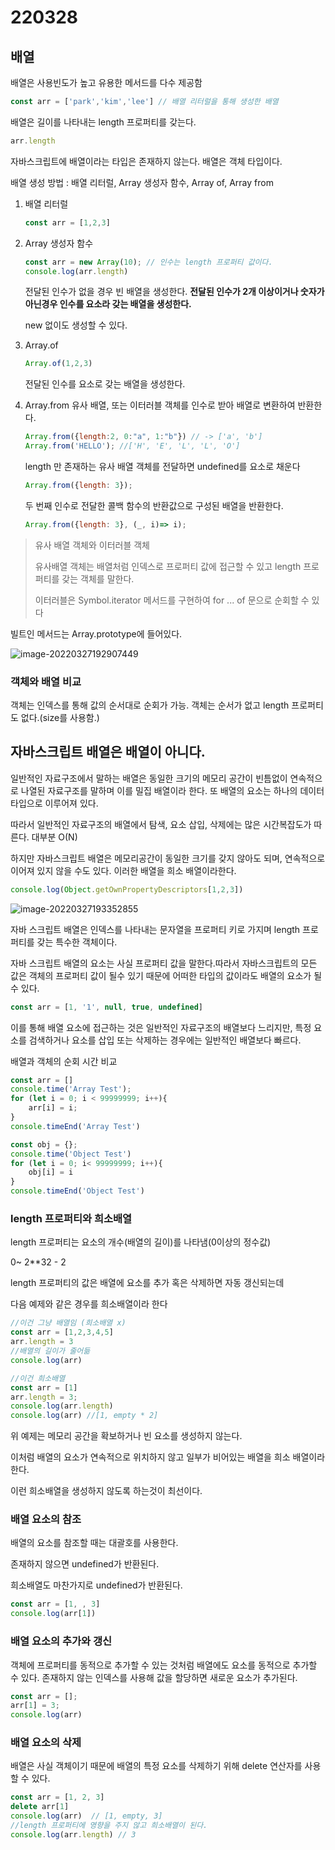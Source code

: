 # 220328

## 배열

배열은 사용빈도가 높고 유용한 메서드를 다수 제공함

```js
const arr = ['park','kim','lee'] // 배열 리터럴을 통해 생성한 배열
```



배열은 길이를 나타내는 length 프로퍼티를 갖는다.

```js
arr.length
```



자바스크립트에 배열이라는 타입은 존재하지 않는다. 배열은 객체 타입이다.

배열 생성 방법 : 배열 리터럴, Array 생성자 함수, Array of, Array from



1. 배열 리터럴
   ```js
   const arr = [1,2,3]
   ```

2. Array 생성자 함수
   ```js
   const arr = new Array(10); // 인수는 length 프로퍼티 값이다.
   console.log(arr.length)
   ```

   전달된 인수가 없을 경우 빈 배열을 생성한다.
   **전달된 인수가 2개 이상이거나 숫자가 아닌경우 인수를 요소라 갖는 배열을 생성한다.**

   new 없이도 생성할 수 있다.

3. Array.of 
   ```js
   Array.of(1,2,3)
   ```

    전달된 인수를 요소로 갖는 배열을 생성한다.

4. Array.from
   유사 배열, 또는 이터러블 객체를 인수로 받아 배열로 변환하여 반환한다.

   ```js
   Array.from({length:2, 0:"a", 1:"b"}) // -> ['a', 'b']
   Array.from('HELLO'); //['H', 'E', 'L', 'L', 'O']
   ```

   length 만 존재하는 유사 배열 객체를 전달하면 undefined를 요소로 채운다

   ```js
   Array.from({length: 3});
   ```

   두 번째 인수로 전달한 콜백 함수의 반환값으로 구성된 배열을 반환한다.

   ```js
   Array.from({length: 3}, (_, i)=> i);
   ```

> 유사 배열 객체와 이터러블 객체
>
> 유사배열 객체는 배열처럼 인덱스로 프로퍼티 값에 접근할 수 있고 length 프로퍼티를 갖는 객체를 말한다.
>
> 이터러블은 Symbol.iterator 메서드를 구현하여 for ... of 문으로 순회할 수 있다

빌트인 메서드는 Array.prototype에 들어있다.

![image-20220327192907449]((220328)배열.assets\image-20220327192907449.png)



### 객체와 배열 비교

객체는 인덱스를 통해 값의 순서대로 순회가 가능. 객체는 순서가 없고 length 프로퍼티도 없다.(size를 사용함.)



## 자바스크립트 배열은 배열이 아니다.

일반적인 자료구조에서 말하는 배열은 동일한 크기의 메모리 공간이 빈틈없이 연속적으로 나열된 자료구조를 말하며 이를 밀집 배열이라 한다. 또 배열의 요소는 하나의 데이터 타입으로 이루어져 있다.



따라서 일반적인 자료구조의 배열에서 탐색, 요소 삽입, 삭제에는 많은 시간복잡도가 따른다. 대부분 O(N) 

하지만 자바스크립트 배열은 메모리공간이 동일한 크기를 갖지 않아도 되며, 연속적으로 이어져 있지 않을 수도 있다. 이러한 배열을 희소 배열이라한다.

```js
console.log(Object.getOwnPropertyDescriptors[1,2,3])
```



![image-20220327193352855]((220328)배열.assets\image-20220327193352855.png)

자바 스크립트 배열은 인덱스를 나타내는 문자열을 프로퍼티 키로 가지며 length  프로퍼티를 갖는 특수한 객체이다.

자바 스크립트 배열의 요소는 사실 프로퍼티 값을 말한다.따라서 자바스크립트의 모든 값은 객체의 프로퍼티 값이 될수 있기 때문에 어떠한 타입의 값이라도 배열의 요소가 될 수 있다.

```js
const arr = [1, '1', null, true, undefined]
```



이를 통해 배열 요소에 접근하는 것은 일반적인 자료구조의 배열보다 느리지만, 특정 요소를 검색하거나 요소를 삽입 또는 삭제하는 경우에는 일반적인 배열보다 빠르다.



배열과 객체의 순회 시간 비교

```js
const arr = []
console.time('Array Test');
for (let i = 0; i < 99999999; i++){
    arr[i] = i;
}
console.timeEnd('Array Test')

const obj = {};
console.time('Object Test')
for (let i = 0; i< 99999999; i++){
    obj[i] = i
}
console.timeEnd('Object Test')
```

 

### length 프로퍼티와 희소배열

length 프로퍼티는 요소의 개수(배열의 길이)를 나타냄(0이상의 정수값)

0~ 2**32 - 2

length 프로퍼티의 값은 배열에 요소를 추가 혹은 삭제하면 자동 갱신되는데

다음 예제와 같은 경우를 희소배열이라 한다

```js
//이건 그냥 배열임 (희소배열 x)
const arr = [1,2,3,4,5]
arr.length = 3
//배열의 길이가 줄어듦
console.log(arr)

//이건 희소배열
const arr = [1]
arr.length = 3;
console.log(arr.length)
console.log(arr) //[1, empty * 2]
```

위 예제는 메모리 공간을 확보하거나 빈 요소를 생성하지 않는다.

이처럼 배열의 요소가 연속적으로 위치하지 않고 일부가 비어있는 배열을 희소 배열이라한다.

이런 희소배열을 생성하지 않도록 하는것이 최선이다.





### 배열 요소의 참조

배열의 요소를 참조할 때는 대괄호를 사용한다.

존재하지 않으면 undefined가 반환된다.

희소배열도 마찬가지로 undefined가 반환된다.

```js
const arr = [1, , 3]
console.log(arr[1])
```



### 배열 요소의 추가와 갱신



객체에 프로퍼티를 동적으로 추가할 수 있는 것처럼 배열에도 요소를 동적으로 추가할 수 있다. 존재하지 않는 인덱스를 사용해 값을 할당하면 새로운 요소가 추가된다.

```js
const arr = [];
arr[1] = 3;
console.log(arr)
```

### 

### 배열 요소의 삭제

배열은 사실 객체이기 때문에 배열의 특정 요소를 삭제하기 위해 delete 연산자를 사용할 수 있다.

```js
const arr = [1, 2, 3]
delete arr[1]
console.log(arr)  // [1, empty, 3]
//length 프로퍼티에 영향을 주지 않고 희소배열이 된다.
console.log(arr.length) // 3
```



